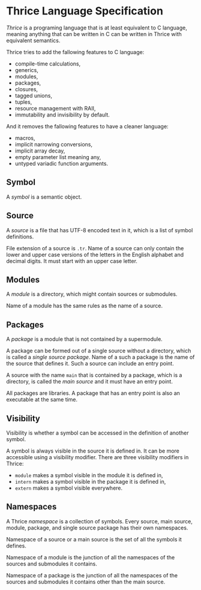 # Thrice Language Specification

_Thrice_ is a programing language that is at least equivalent to C language,
meaning anything that can be written in C can be written in Thrice with
equivalent semantics.

Thrice tries to add the fallowing features to C language:

- compile-time calculations,
- generics,
- modules,
- packages,
- closures,
- tagged unions,
- tuples,
- resource management with RAII,
- immutability and invisibility by default.

And it removes the fallowing features to have a cleaner language:

- macros,
- implicit narrowing conversions,
- implicit array decay,
- empty parameter list meaning any,
- untyped variadic function arguments.

## Symbol

A _symbol_ is a semantic object.

## Source

A _source_ is a file that has UTF-8 encoded text in it, which is a list of
symbol definitions.

File extension of a source is `.tr`. Name of a source can only contain the lower
and upper case versions of the letters in the English alphabet and decimal
digits. It must start with an upper case letter.

## Modules

A _module_ is a directory, which might contain sources or submodules.

Name of a module has the same rules as the name of a source.

## Packages

A _package_ is a module that is not contained by a supermodule.

A package can be formed out of a single source without a directory, which is
called a _single source package_. Name of a such a package is the name of the
source that defines it. Such a source can include an entry point.

A source with the name `main` that is contained by a package, which is a
directory, is called the _main source_ and it must have an entry point.

All packages are libraries. A package that has an entry point is also an
executable at the same time.

## Visibility

Visibility is whether a symbol can be accessed in the definition of another
symbol.

A symbol is always visible in the source it is defined in. It can be more
accessible using a visibility modifier. There are three visibility modifiers in
Thrice:

- `module` makes a symbol visible in the module it is defined in,
- `intern` makes a symbol visible in the package it is defined in,
- `extern` makes a symbol visible everywhere.

## Namespaces

A Thrice _namespace_ is a collection of symbols. Every source, main source,
module, package, and single source package has their own namespaces.

Namespace of a source or a main source is the set of all the symbols it defines.

Namespace of a module is the junction of all the namespaces of the sources and
submodules it contains.

Namespace of a package is the junction of all the namespaces of the sources and
submodules it contains other than the main source.
